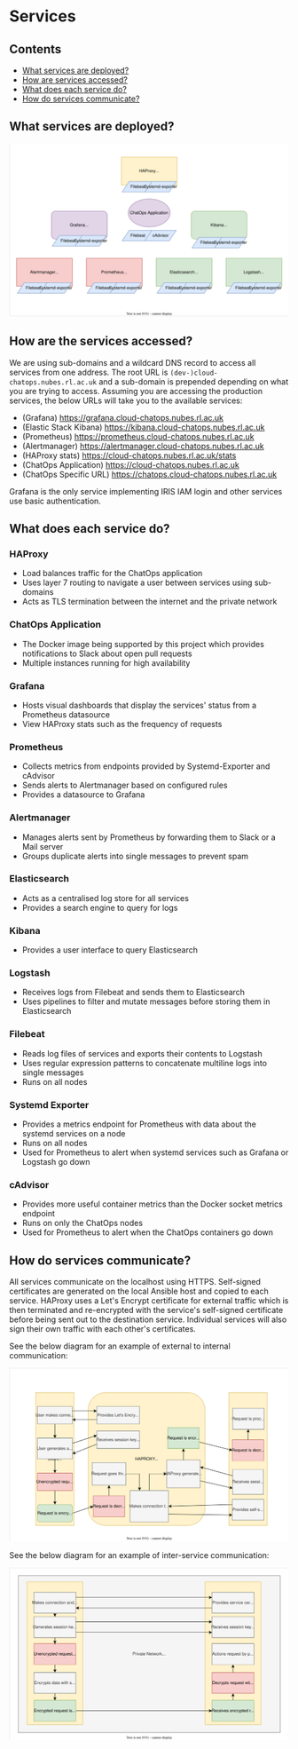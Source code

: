 # Services

## Contents
- [What services are deployed?](#what-services-are-deployed)
- [How are services accessed?](#how-are-the-services-accessed)
- [What does each service do?](#what-does-each-service-do)
- [How do services communicate?](#how-do-services-communicate)

## What services are deployed?

![ChatOps Services](chatops_services.svg "Diagram of ChatOps Services")

## How are the services accessed?  

We are using sub-domains and a wildcard DNS record to access all services from
one address. The root URL is `(dev-)cloud-chatops.nubes.rl.ac.uk` and a 
sub-domain is prepended depending on what you are trying to access. Assuming 
you are accessing the production services, the below URLs will take you to the 
available services:

- (Grafana) https://grafana.cloud-chatops.nubes.rl.ac.uk 
- (Elastic Stack Kibana) https://kibana.cloud-chatops.nubes.rl.ac.uk
- (Prometheus) https://prometheus.cloud-chatops.nubes.rl.ac.uk
- (Alertmanager) https://alertmanager.cloud-chatops.nubes.rl.ac.uk
- (HAProxy stats) https://cloud-chatops.nubes.rl.ac.uk/stats
- (ChatOps Application) https://cloud-chatops.nubes.rl.ac.uk
- (ChatOps Specific URL) https://chatops.cloud-chatops.nubes.rl.ac.uk

Grafana is the only service implementing IRIS IAM login and other services use basic authentication.

## What does each service do?

### HAProxy

- Load balances traffic for the ChatOps application
- Uses layer 7 routing to navigate a user between services using sub-domains
- Acts as TLS termination between the internet and the private network

### ChatOps Application

- The Docker image being supported by this project which provides notifications
to Slack about open pull requests
- Multiple instances running for high availability

### Grafana

- Hosts visual dashboards that display the services' status from a Prometheus 
datasource
- View HAProxy stats such as the frequency of requests

### Prometheus

- Collects metrics from endpoints provided by Systemd-Exporter and cAdvisor
- Sends alerts to Alertmanager based on configured rules
- Provides a datasource to Grafana

### Alertmanager

- Manages alerts sent by Prometheus by forwarding them to Slack or a Mail server
- Groups duplicate alerts into single messages to prevent spam

### Elasticsearch

- Acts as a centralised log store for all services
- Provides a search engine to query for logs

### Kibana

- Provides a user interface to query Elasticsearch

### Logstash

- Receives logs from Filebeat and sends them to Elasticsearch
- Uses pipelines to filter and mutate messages before storing them in Elasticsearch

### Filebeat

- Reads log files of services and exports their contents to Logstash
- Uses regular expression patterns to concatenate multiline logs into single messages
- Runs on all nodes

### Systemd Exporter

- Provides a metrics endpoint for Prometheus with data about the systemd services on a node
- Runs on all nodes
- Used for Prometheus to alert when systemd services such as Grafana or Logstash go down

### cAdvisor

- Provides more useful container metrics than the Docker socket metrics endpoint
- Runs on only the ChatOps nodes
- Used for Prometheus to alert when the ChatOps containers go down

## How do services communicate?

All services communicate on the localhost using HTTPS. 
Self-signed certificates are generated on the local Ansible host and copied to each service. 
HAProxy uses a Let's Encrypt
certificate for external traffic which is then terminated and re-encrypted with the service's self-signed certificate
before being sent out to the destination service. Individual services will also sign their own traffic with each other's
certificates.

See the below diagram for an example of external to internal communication:

![ChatOps External SSL](chatops_external_ssl.svg)

See the below diagram for an example of inter-service communication:

![ChatOps Internal SSL](chatops_internal_ssl.svg)
